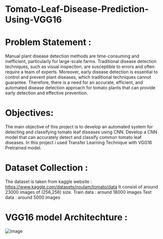 # Tomato-Leaf-Disease-Prediction-Using-VGG16

# Problem Statement :
Manual plant disease detection methods are time-consuming and
inefficient, particularly for large-scale farms. Traditional disease detection
techniques, such as visual inspection, are susceptible to errors and often require a team of experts. Moreover, early disease detection is essential to
control and prevent plant diseases, which traditional techniques cannot
guarantee. Therefore, there is a need for an accurate, efficient, and automated
disease detection approach for tomato plants that can provide early detection
and effective prevention.

# Objectives:
The main objective of this project is to develop an automated system for
detecting and classifying tomato leaf diseases using CNN.
Develop a CNN model that can accurately detect and classify common
tomato leaf diseases.
In this project i used Transfer Learning Technique with VGG16 Pretrained model. 

# Dataset Collection : 
The dataset is taken from kaggle website : https://www.kaggle.com/datasets/noulam/tomato/data
It consist of around 23000 images of (256,256) size.
Train data : around 18000 images
Test data : around 5000 images 

# VGG16 model Architechture :

![image](https://github.com/user-attachments/assets/ae613bf7-9165-4a1d-9c4c-a80acbde8adc)

